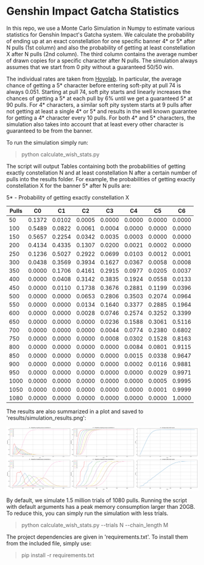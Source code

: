 # Genshin Impact Gatcha Statistics

In this repo, we use a Monte Carlo Simulation in Numpy to estimate various statistics for Genshin Impact's Gatcha system. 
We calculate the probability of ending up at an exact constellation for one specific banner 4* or 5* after N pulls 
(1st column) and also the probability of getting at least constellation X after N pulls (2nd column). The third column
contains the average number of drawn copies for a specific character after N pulls.
The simulation always assumes that we start from 0 pity without a guaranteed 50/50 win.

The individual rates are taken from [Hoyolab](https://www.hoyolab.com/article/497840). In particular, the average
chance of getting a 5* character before entering soft-pity at pull 74 is always 0.051. Starting at pull 74, soft pity
starts and linearly increases the chances of getting a 5* at each pull by 6% until we get a guaranteed 5* at 90 pulls.
For 4* characters, a similar soft pity system starts at 9 pulls after not getting at least a single 4* or 5* and results
in the well known guarantee for getting a 4* character every 10 pulls. For both 4* and 5* characters, the simulation
also takes into account that at least every other character is guaranteed to be from the banner. 

To run the simulation simply run:

> python calculate_wish_stats.py

The script will output Tables containing both the probabilities of getting exactly constellation N
and at least constellation N after a certain number of pulls into the results folder.
For example, the probabilities of getting exactly constellation X for the banner 5* after N pulls are:

5* - Probability of getting exactly constellation X

 Pulls |   C0   |   C1   |   C2   |   C3   |   C4   |   C5   |   C6   
-------|--------|--------|--------|--------|--------|--------|--------
   50  | 0.1372 | 0.0102 | 0.0005 | 0.0000 | 0.0000 | 0.0000 | 0.0000 
  100  | 0.5489 | 0.0822 | 0.0061 | 0.0004 | 0.0000 | 0.0000 | 0.0000 
  150  | 0.5657 | 0.2254 | 0.0342 | 0.0035 | 0.0003 | 0.0000 | 0.0000 
  200  | 0.4134 | 0.4335 | 0.1307 | 0.0200 | 0.0021 | 0.0002 | 0.0000 
  250  | 0.1236 | 0.5027 | 0.2922 | 0.0699 | 0.0103 | 0.0012 | 0.0001 
  300  | 0.0438 | 0.3569 | 0.3934 | 0.1627 | 0.0367 | 0.0058 | 0.0008 
  350  | 0.0000 | 0.1706 | 0.4161 | 0.2915 | 0.0977 | 0.0205 | 0.0037 
  400  | 0.0000 | 0.0408 | 0.3142 | 0.3835 | 0.1924 | 0.0558 | 0.0133 
  450  | 0.0000 | 0.0110 | 0.1738 | 0.3676 | 0.2881 | 0.1199 | 0.0396 
  500  | 0.0000 | 0.0000 | 0.0653 | 0.2806 | 0.3503 | 0.2074 | 0.0964 
  550  | 0.0000 | 0.0000 | 0.0134 | 0.1640 | 0.3377 | 0.2885 | 0.1964 
  600  | 0.0000 | 0.0000 | 0.0028 | 0.0746 | 0.2574 | 0.3252 | 0.3399 
  650  | 0.0000 | 0.0000 | 0.0000 | 0.0236 | 0.1588 | 0.3061 | 0.5116 
  700  | 0.0000 | 0.0000 | 0.0000 | 0.0044 | 0.0774 | 0.2380 | 0.6802 
  750  | 0.0000 | 0.0000 | 0.0000 | 0.0008 | 0.0302 | 0.1528 | 0.8163 
  800  | 0.0000 | 0.0000 | 0.0000 | 0.0000 | 0.0084 | 0.0801 | 0.9115 
  850  | 0.0000 | 0.0000 | 0.0000 | 0.0000 | 0.0015 | 0.0338 | 0.9647 
  900  | 0.0000 | 0.0000 | 0.0000 | 0.0000 | 0.0002 | 0.0116 | 0.9881 
  950  | 0.0000 | 0.0000 | 0.0000 | 0.0000 | 0.0000 | 0.0029 | 0.9971 
  1000 | 0.0000 | 0.0000 | 0.0000 | 0.0000 | 0.0000 | 0.0005 | 0.9995 
  1050 | 0.0000 | 0.0000 | 0.0000 | 0.0000 | 0.0000 | 0.0001 | 0.9999 
  1080 | 0.0000 | 0.0000 | 0.0000 | 0.0000 | 0.0000 | 0.0000 | 1.0000 


The results are also summarized in a plot and saved to 'results/simulation_results.png':

![](results/simulation_results.png)

By default, we simulate 1.5 million trials of 1080 pulls. 
Running the script with default arguments has a peak memory consumption larger than 20GB. To reduce this, you can
simply run the simulation with less trials.

> python calculate_wish_stats.py --trials N --chain_length M

The project dependencies are given in 'requirements.txt'. To install them from the included file, simply use:

> pip install -r requirements.txt


